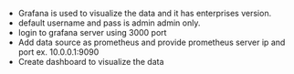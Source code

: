 * Grafana is used to visualize the data and it has enterprises version.
* default username and pass is admin admin only.
* login to grafana server using 3000 port
* Add data source as prometheus and provide prometheus server ip and port ex. 10.0.0.1:9090
* Create dashboard to visualize the data
